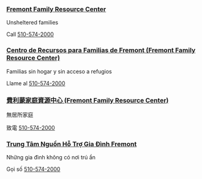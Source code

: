 <RenderIf language="default">

### [Fremont Family Resource Center](https://www.fremont.gov/228/Family-Resource-Center)

Unsheltered families

Call [510-574-2000](tel:+1-510-574-2000)

</RenderIf>
<RenderIf language="es">
 
 ### [Centro de Recursos para Familias de Fremont (Fremont Family Resource Center)](https://www.fremont.gov/228/Family-Resource-Center)

Familias sin hogar y sin acceso a refugios

Llame al [510-574-2000](tel:+1-510-574-2000)

</RenderIf>
<RenderIf language="zh">

### [費利蒙家庭資源中心 (Fremont Family Resource Center)](https://www.fremont.gov/228/Family-Resource-Center)

無居所家庭

致電 [510-574-2000](tel:+1-510-574-2000)

</RenderIf>
<RenderIf language="vi">

### [Trung Tâm Nguồn Hỗ Trợ Gia Đình Fremont](https://www.fremont.gov/228/Family-Resource-Center)

Những gia đình không có nơi trú ẩn

Gọi số [510-574-2000](tel:+1-510-574-2000)

</RenderIf>
